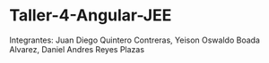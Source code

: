 # Taller-4-Angular-JEE
Integrantes: Juan Diego Quintero Contreras, Yeison Oswaldo Boada Alvarez, Daniel Andres Reyes Plazas
